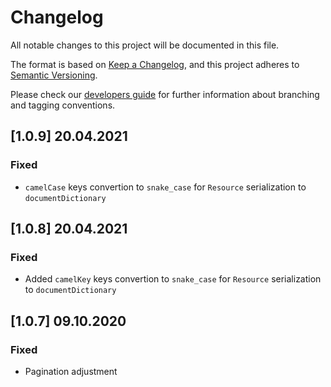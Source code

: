 # Changelog
All notable changes to this project will be documented in this file.

The format is based on [Keep a Changelog](https://keepachangelog.com/en/1.0.0/),
and this project adheres to [Semantic Versioning](https://semver.org/spec/v2.0.0.html).

Please check our [developers guide](https://gitlab.com/tokend/developers-guide)
for further information about branching and tagging conventions.

## [1.0.9] 20.04.2021

### Fixed
- `camelCase` keys convertion to `snake_case` for `Resource` serialization to `documentDictionary`

## [1.0.8] 20.04.2021

### Fixed

- Added `camelKey` keys convertion to `snake_case` for `Resource` serialization to `documentDictionary`

## [1.0.7] 09.10.2020

### Fixed
- Pagination adjustment

